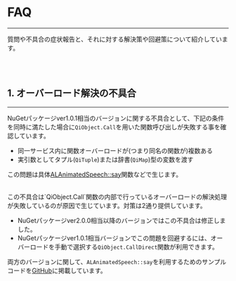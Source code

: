 # FAQ
- - -
質問や不具合の症状報告と、それに対する解決策や回避策について紹介しています。


<br/><br/>
## 1. オーバーロード解決の不具合
- - -
NuGetパッケージver1.0.1相当のバージョンに関する不具合として、下記の条件を同時に満たした場合に`QiObject.Call`を用いた関数呼び出しが失敗する事を確認しています。

- 同一サービス内に関数オーバーロードが(つまり同名の関数が)複数ある
- 実引数としてタプル(`QiTuple`)または辞書(`QiMap`)型の変数を渡す

この問題は具体[ALAnimatedSpeech::say](http://doc.aldebaran.com/2-1/naoqi/audio/alanimatedspeech-api.html#ALAnimatedSpeechProxy::say__ssCR)関数などで生じます。

<br/>
この不具合は`QiObject.Call`関数の内部で行っているオーバーロードの解決処理が失敗しているのが原因で生じています。対策は2通り提供しています。

- NuGetパッケージver2.0.0相当以降のバージョンではこの不具合は修正しました。
- NuGetパッケージver1.0.1相当バージョンでこの問題を回避するには、オーバーロードを手動で選択する`QiObject.CallDirect`関数が利用できます。

両方のバージョンに関して、`ALAnimatedSpeech::say`を利用するためのサンプルコードを[GitHub](https://github.com/malaybaku/LibqiDotNetAnimatedSaySample)に掲載しています。


